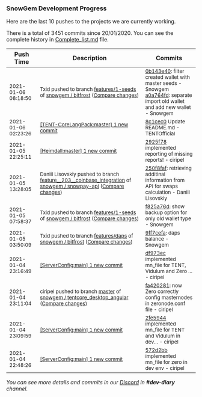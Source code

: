 
### SnowGem Development Progress

Here are the last 10 pushes to the projects we are currently working.

There is a total of 3451 commits since 20/01/2020. You can see the complete history in
 [Complete_list.md](Complete_list.md) file.

| Push Time | Description | Commits |
| --- | --- | --- |
| <sub>2021-01-06 08:18:50</sub> | <sub>Txid pushed to branch [features/1\-seeds](https://gitlab.com/snowgem/bitfrost/commits/features/1-seeds) of [snowgem / bitfrost](https://gitlab.com/snowgem/bitfrost) ([Compare changes](https://gitlab.com/snowgem/bitfrost/compare/f825a76d0723c79e39ac06c5c15ea2d209bdf63c...a0a764fd7940aee4090c54bab31b2c0b611c40e5))</sub> | <sub>[0b143e40](https://gitlab.com/snowgem/bitfrost/-/commit/0b143e409e167e987766ddab8a3019794f253c56): filter created wallet with master seeds - Snowgem<br>[a0a764fd](https://gitlab.com/snowgem/bitfrost/-/commit/a0a764fd7940aee4090c54bab31b2c0b611c40e5): separate import old wallet and add new wallet - Snowgem</sub> |
| <sub>2021-01-06 02:23:26</sub> | <sub>[[TENT-CoreLangPack:master] 1 new commit](https://github.com/TENTOfficial/TENT-CoreLangPack/commit/8c1cec073ec1d79dbcad325195ed941761ebd74b)</sub> | <sub>[8c1cec0](https://github.com/TENTOfficial/TENT-CoreLangPack/commit/8c1cec073ec1d79dbcad325195ed941761ebd74b) Update README.md - TENTOfficial</sub> |
| <sub>2021-01-05 22:25:11</sub> | <sub>[[Heimdall:master] 1 new commit](https://github.com/ciripel/Heimdall/commit/2925f78d149447ea3da3854067a353da9f453c75)</sub> | <sub>[2925f78](https://github.com/ciripel/Heimdall/commit/2925f78d149447ea3da3854067a353da9f453c75) implemented reporting of missing reports! - ciripel</sub> |
| <sub>2021-01-05 13:28:05</sub> | <sub>Daniil Lisovskiy pushed to branch [feature\_\_203\_\_coinbase\_integration](https://gitlab.com/snowgem/snowpay-api/commits/feature__203__coinbase_integration) of [snowgem / snowpay\-api](https://gitlab.com/snowgem/snowpay-api) ([Compare changes](https://gitlab.com/snowgem/snowpay-api/compare/cad48fce3167cef9de3c9f2e5d33f7c0e8cd3102...250f8faf49c1d664b5bf174249a209c2adf09a84))</sub> | <sub>[250f8faf](https://gitlab.com/snowgem/snowpay-api/-/commit/250f8faf49c1d664b5bf174249a209c2adf09a84): retrieving additinal information from API for swaps calculation - Daniil Lisovskiy</sub> |
| <sub>2021-01-05 07:58:37</sub> | <sub>Txid pushed to branch [features/1\-seeds](https://gitlab.com/snowgem/bitfrost/commits/features/1-seeds) of [snowgem / bitfrost](https://gitlab.com/snowgem/bitfrost) ([Compare changes](https://gitlab.com/snowgem/bitfrost/compare/22136b72b22ee08c92e8dbd65869fa620d168b02...f825a76d0723c79e39ac06c5c15ea2d209bdf63c))</sub> | <sub>[f825a76d](https://gitlab.com/snowgem/bitfrost/-/commit/f825a76d0723c79e39ac06c5c15ea2d209bdf63c): show backup option for only old wallet type - Snowgem</sub> |
| <sub>2021-01-05 03:50:09</sub> | <sub>Txid pushed to branch [features/daps](https://gitlab.com/snowgem/bitfrost/commits/features/daps) of [snowgem / bitfrost](https://gitlab.com/snowgem/bitfrost) ([Compare changes](https://gitlab.com/snowgem/bitfrost/compare/ea3a58a4e3f8738f01b939180df72b98294e5dd5...9ff7cefa59be2fe1ee91e4c02f651f88c1929a75))</sub> | <sub>[9ff7cefa](https://gitlab.com/snowgem/bitfrost/-/commit/9ff7cefa59be2fe1ee91e4c02f651f88c1929a75): daps balance - Snowgem</sub> |
| <sub>2021-01-04 23:16:49</sub> | <sub>[[ServerConfig:main] 1 new commit](https://github.com/TENTOfficial/ServerConfig/commit/df973ec8540eaf852e03d822b4c28c0f3ba704f9)</sub> | <sub>[df973ec](https://github.com/TENTOfficial/ServerConfig/commit/df973ec8540eaf852e03d822b4c28c0f3ba704f9) implemented mn_file for TENT, Vidulum and Zero ... - ciripel</sub> |
| <sub>2021-01-04 23:11:04</sub> | <sub>ciripel pushed to branch [master](https://gitlab.com/snowgem/tentcore_desktop_angular/commits/master) of [snowgem / tentcore\_desktop\_angular](https://gitlab.com/snowgem/tentcore_desktop_angular) ([Compare changes](https://gitlab.com/snowgem/tentcore_desktop_angular/compare/822209ea6a4e8ffc00e4c364c1dd818d6fcf01ce...fa42028193eec6146f86265baf819e0f218fa4f7))</sub> | <sub>[fa420281](https://gitlab.com/snowgem/tentcore_desktop_angular/-/commit/fa42028193eec6146f86265baf819e0f218fa4f7): now Zero correctly config masternodes in zeronode.conf file - ciripel</sub> |
| <sub>2021-01-04 23:09:59</sub> | <sub>[[ServerConfig:main] 1 new commit](https://github.com/TENTOfficial/ServerConfig/commit/2fe59446b709a77768978637d703ce57671ef00c)</sub> | <sub>[2fe5944](https://github.com/TENTOfficial/ServerConfig/commit/2fe59446b709a77768978637d703ce57671ef00c) implemented mn_file for TENT and Vidulum in dev... - ciripel</sub> |
| <sub>2021-01-04 22:48:26</sub> | <sub>[[ServerConfig:main] 1 new commit](https://github.com/TENTOfficial/ServerConfig/commit/572d2bbe4419249341621cdda26facc2b7a1b343)</sub> | <sub>[572d2bb](https://github.com/TENTOfficial/ServerConfig/commit/572d2bbe4419249341621cdda26facc2b7a1b343) implemented mn_file for zero in dev env - ciripel</sub> |

_You can see more details and commits in our [Discord](https://discord.gg/zumGnbg) in **#dev-diary** channel._
